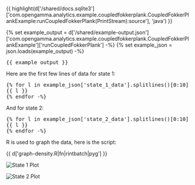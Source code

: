 {{ highlight(d['/shared/docs.sqlite3']['com.opengamma.analytics.example.coupledfokkerplank.CoupledFokkerPlankExample:runCoupledFokkerPlank(PrintStream):source'], 'java') }}

{% set example_output = d['/shared/example-output.json']['com.opengamma.analytics.example.coupledfokkerplank.CoupledFokkerPlankExample']['runCoupledFokkerPlank'] -%}
{% set example_json = json.loads(example_output) -%}
<pre>
{{ example_output }}
</pre>

Here are the first few lines of data for state 1:

<pre>
{% for l in example_json['state_1_data'].splitlines()[0:10] -%}
{{ l }}
{% endfor -%}
</pre>

And for state 2:

<pre>
{% for l in example_json['state_2_data'].splitlines()[0:10] -%}
{{ l }}
{% endfor -%}
</pre>

R is used to graph the data, here is the script:

{{ d['graph-density.R|fn|rintbatch|pyg'] }}

![State 1 Plot](state-1-plot.png)

![State 2 Plot](state-2-plot.png)
